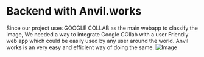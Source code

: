 # Backend with Anvil.works
Since our project uses GOOGLE COLLAB as the main webapp to classify the image, We needed a way to integrate Google COllab with a user Friendly web app which could be easily used by any user around the world.
Anvil works is an very easy and efficient way of doing the same.
![Image](https://i.imgur.com/KbkkDeP.png)
